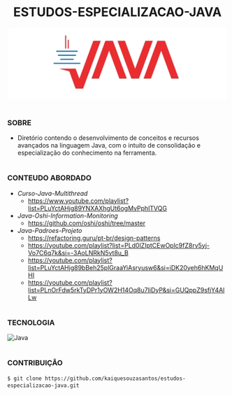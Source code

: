 <h1 align=center>ESTUDOS-ESPECIALIZACAO-JAVA</h1>

<p align="center">
  <img src="java.png" width="500">
</p>

#
### SOBRE

- Diretório contendo o desenvolvimento de conceitos e recursos avançados na linguagem Java, com o intuito de consolidação e especialização do conhecimento na ferramenta.

#
### CONTEUDO ABORDADO

- *Curso-Java-Multithread*
  - https://www.youtube.com/playlist?list=PLuYctAHjg89YNXAXhgUt6ogMyPphlTVQG
- *Java-Oshi-Information-Monitoring*
  - https://github.com/oshi/oshi/tree/master
- *Java-Padroes-Projeto*
  - https://refactoring.guru/pt-br/design-patterns
  - https://youtube.com/playlist?list=PLd0lZIptCEwOplc9fZ8rv5yj-Vo7C6q7k&si=-3AoLNRkN5vt8u_B
  - https://youtube.com/playlist?list=PLuYctAHjg89bBeh25plGraaYiAsryusw6&si=iDK20yeh6hKMqUHI
  - https://youtube.com/playlist?list=PLnOrFdw5rkTyDPr1yOW2H14Oq8u7IiDyP&si=GUQppZ9sfjY4AlLw 
#
### TECNOLOGIA
![Java](https://img.shields.io/badge/Java-0D1117?style=for-the-badge&logo=openjdk&logoColor=white&labelColor=0D1117)&nbsp;

#
### CONTRIBUIÇÃO

```
$ git clone https://github.com/kaiquesouzasantos/estudos-especializacao-java.git 
```

